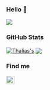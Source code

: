 ### Hello :raising_hand:

<!--
**thaliaberger/thaliaberger** is a ✨ _special_ ✨ repository because its `README.md` (this file) appears on your GitHub profile.

Here are some ideas to get you started:

- 🔭 I’m currently working on ...
- 🌱 I’m currently learning ...
- 👯 I’m looking to collaborate on ...
- 🤔 I’m looking for help with ...
- 💬 Ask me about ...
- 📫 How to reach me: ...
- 😄 Pronouns: ...
- ⚡ Fun fact: ...
-->

<img src="https://i.ibb.co/xSxnsNR/Adicionar-um-subt-tulo-5.png">

### GitHub Stats

<a href="https://github.com/thaliaberger/thaliaberger">
  <img align="center" src="https://github-readme-stats.vercel.app/api/top-langs/?username=thaliaberger&hide=java,html&title_color=ffffff&text_color=c9cacc&icon_color=2bbc8a&bg_color=59405C" alt=Thalias's GitHub Stats" />
</a>
<a href="https://github.com/thaliaberger/thaliaberger">
  <img align="center" src="https://github-readme-stats.vercel.app/api?username=thaliaberger&show_icons=true&line_height=27&count_private=true&title_color=ffffff&text_color=c9cacc&icon_color=ffffff&bg_color=59405C" />
</a>

### Find me 

<a target="_blank" href="https://www.linkedin.com/in/thaliaberger/">
  <img align="center" alt="LinkdeIN" width="22px" src="https://cdn.jsdelivr.net/npm/simple-icons@v3/icons/linkedin.svg" />
</a>
